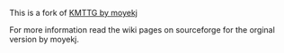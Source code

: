 This is a fork of [KMTTG by moyekj](https://sourceforge.net/p/kmttg/wiki/Home/)

For more information read the wiki pages on sourceforge for the orginal version by moyekj.